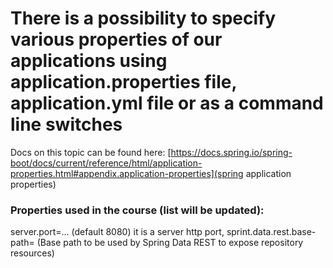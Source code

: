 # There is a possibility to specify various properties of our applications using application.properties file, application.yml file or as a command line switches
Docs on this topic can be found here: [https://docs.spring.io/spring-boot/docs/current/reference/html/application-properties.html#appendix.application-properties](spring application properties)
### Properties used in the course (list will be updated):
server.port=... (default 8080) it is a server http port,
sprint.data.rest.base-path= (Base path to be used by Spring Data REST to expose repository resources)
